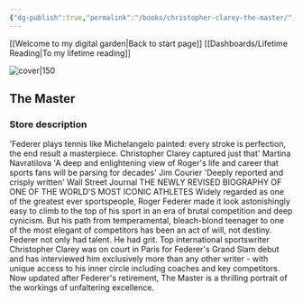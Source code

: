 ```yaml
---
{"dg-publish":true,"permalink":"/books/christopher-clarey-the-master/","title":"\"The Master\""}
---
```


[[Welcome to my digital garden\|Back to start page]]
[[Dashboards/Lifetime Reading\|To my lifetime reading]]



![cover|150](http://books.google.com/books/content?id=2N79DwAAQBAJ&printsec=frontcover&img=1&zoom=1&edge=curl&source=gbs_api)

## The Master

### Store description

'Federer plays tennis like Michelangelo painted: every stroke is perfection, the end result a masterpiece. Christopher Clarey captured just that' Martina Navratilova 'A deep and enlightening view of Roger's life and career that sports fans will be parsing for decades' Jim Courier 'Deeply reported and crisply written' Wall Street Journal THE NEWLY REVISED BIOGRAPHY OF ONE OF THE WORLD'S MOST ICONIC ATHLETES Widely regarded as one of the greatest ever sportspeople, Roger Federer made it look astonishingly easy to climb to the top of his sport in an era of brutal competition and deep cynicism. But his path from temperamental, bleach-blond teenager to one of the most elegant of competitors has been an act of will, not destiny. Federer not only had talent. He had grit. Top international sportswriter Christopher Clarey was on court in Paris for Federer's Grand Slam debut and has interviewed him exclusively more than any other writer - with unique access to his inner circle including coaches and key competitors. Now updated after Federer's retirement, The Master is a thrilling portrait of the workings of unfaltering excellence.


```